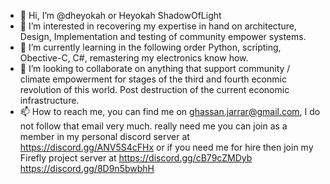 - 👋 Hi, I’m @dheyokah or Heyokah ShadowOfLight
- 👀 I’m interested in recovering my expertise in hand on  architecture, Design, Implementation and testing of community empower systems.
- 🌱 I’m currently learning in the following order Python, scripting, Obective-C, C#, remastering my electronics know how.
- 💞️ I’m looking to collaborate on anything that support community / climate empowerment for stages of the third and fourth econmic revolution of this world. Post destruction of the current economic infrastructure.
- 📫 How to reach me, you can find me on ghassan.jarrar@gmail.com, I do not follow that email very much. really need me you can join as a member in my personal discord server at 
https://discord.gg/ANV5S4cFHx
or if you need me for hire then join my Firefly project server at
https://discord.gg/cB79cZMDyb
https://discord.gg/8D9n5bwbhH
<!---
dheyokah/dheyokah is a ✨ special ✨ repository because its `README.md` (this file) appears on your GitHub profile.
You can click the Preview link to take a look at your changes.
--->
